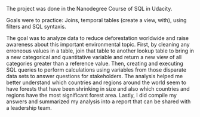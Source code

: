 The project was done in the Nanodegree Course of SQL in Udacity.

Goals were to practice: Joins, temporal tables (create a view, with), using filters and SQL syntaxis.

The goal was to analyze data to reduce deforestation worldwide and raise awareness about this important
environmental topic. First, by cleaning any erroneous values in a table, join that table to another lookup table to bring in a new
categorical and quantitative variable and return a new view of all categories greater than a reference value. Then, creating
and executing SQL queries to perform calculations using variables from those disparate data sets to answer questions 
for stakeholders. The analysis helped me better understand which countries and regions around the world seem to have
forests that have been shrinking in size and also which countries and regions have the most significant forest area. 
Lastly, I did compile my answers and summarized my analysis into a report that can be shared with a leadership team.
